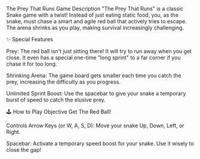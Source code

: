 The Prey That Runs
Game Description
"The Prey That Runs" is a classic Snake game with a twist! Instead of just eating static food, you, as the snake, must chase a smart and agile red ball that actively tries to escape. The arena shrinks as you play, making survival increasingly challenging.

✨ Special Features

Prey: The red ball isn't just sitting there! It will try to run away when you get close. It even has a special one-time "long sprint" to a far corner if you chase it for too long.

Shrinking Arena: The game board gets smaller each time you catch the prey, increasing the difficulty as you progress.

Unlimited Sprint Boost: Use the spacebar to give your snake a temporary burst of speed to catch the elusive prey.

🕹️ How to Play
Objective
Get The Red Ball!

Controls
Arrow Keys (or W, A, S, D): Move your snake Up, Down, Left, or Right.

Spacebar: Activate a temporary speed boost for your snake. Use it wisely to close the gap!

